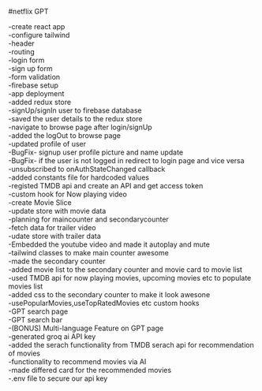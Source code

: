 #netflix GPT

-create react app  
-configure tailwind  
-header  
-routing  
-login form  
-sign up form  
-form validation  
-firebase setup  
-app deployment  
-added redux store  
-signUp/signIn user to firebase database  
-saved the user details to the redux store  
-navigate to browse page after login/signUp  
-added the logOut to browse page  
-updated profile of user  
-BugFix- signup user profile picture and name update  
-BugFix- if the user is not logged in redirect to login page and vice versa   
-unsubscribed to onAuthStateChanged callback  
-added constants file for hardcoded values  
-registed TMDB api and create an API and get access token  
-custom hook for Now playing video  
-create Movie Slice  
-update store with movie data  
-planning for maincounter and secondarycounter  
-fetch data for trailer video  
-udate store with trailer data   
-Embedded the youtube video and made it autoplay and mute  
-tailwind classes to make  main counter awesome  
-made the secondary counter  
-added movie list to the secondary counter and movie card to movie list  
-used TMDB api for now playing movies, upcoming movies etc to populate movies list  
-added css to the secondary counter to make it look awesone  
-usePopularMovies,useTopRatedMovies etc custom hooks  
-GPT search page  
-GPT search bar  
-(BONUS) Multi-language Feature on GPT page  
-generated groq ai API key  
-added the serach functionality from TMDB serach api for recommendation of movies  
-functionality to recommend movies via AI  
-made differed card for the recommended movies  
-.env file to secure our api key
 






